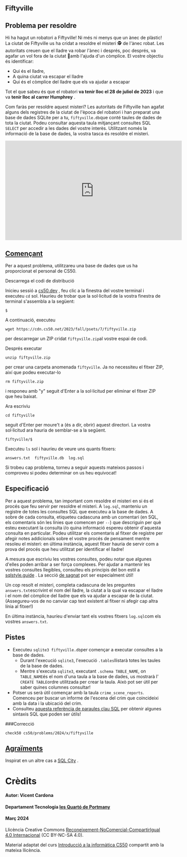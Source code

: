 ## Fiftyville

## Problema per resoldre

Hi ha hagut un robatori a Fiftyville! Ni més ni menys que un ànec de plàstic! La ciutat de Fiftyville us ha cridat a resoldre el misteri 🕵 de l'ànec robat. 
Les autoritats creuen que el lladre va robar l'ànec i després, poc després, va agafar un vol fora de la ciutat 🛫amb l'ajuda d'un còmplice. El vostre objectiu és identificar:

-   Qui és el lladre,
-   A quina ciutat va escapar el lladre
-   Qui és el còmplice del lladre que els va ajudar a escapar

Tot el que sabeu és que el robatori **va tenir lloc el 28 de juliol de 2023** i que va **tenir lloc al carrer Humphrey** .

Com faràs per resoldre aquest misteri? Les autoritats de Fiftyville han agafat alguns dels registres de la ciutat de l'època del robatori i han preparat una base de dades SQLite per a tu, `fiftyville.db`que conté taules de dades de tota la ciutat. Podeu consultar aquesta taula mitjançant consultes SQL `SELECT` per accedir a les dades del vostre interès. Utilitzant només la informació de la base de dades, la vostra tasca és resoldre el misteri.

<iframe width="560" height="315" src="https://www.youtube.com/embed/S5Glfe6UeXQ?si=-KMogeFEwyzXWpG_" title="YouTube video player" frameborder="0" allow="accelerometer; autoplay; clipboard-write; encrypted-media; gyroscope; picture-in-picture; web-share" allowfullscreen></iframe>

## [Començant](https://cs50.harvard.edu/x/2024/psets/7/fiftyville/#getting-started)

Per a aquest problema, utilitzareu una base de dades que us ha proporcionat el personal de CS50.

Descarrega el codi de distribució

Inicieu sessió a [cs50.dev](https://cs50.dev/) , feu clic a la finestra del vostre terminal i executeu `cd` sol. Hauríeu de trobar que la sol·licitud de la vostra finestra de terminal s'assembla a la següent:

```
$
```
A continuació, executeu

```
wget https://cdn.cs50.net/2023/fall/psets/7/fiftyville.zip
```

per descarregar un ZIP cridat `fiftyville.zip`al vostre espai de codi.

Després executar
```
unzip fiftyville.zip

```

per crear una carpeta anomenada `fiftyville`. Ja no necessiteu el fitxer ZIP, així que podeu executar-lo
```
rm fiftyville.zip
```
i responeu amb "y" seguit d'Enter a la sol·licitud per eliminar el fitxer ZIP que heu baixat.

Ara escriviu
```
cd fiftyville
```
seguit d'Enter per moure't a (és a dir, obrir) aquest directori. La vostra sol·licitud ara hauria de semblar-se a la següent.
```
fiftyville/$
```
Executeu `ls` sol i hauríeu de veure uns quants fitxers:

```
answers.txt  fiftyville.db  log.sql
```

Si trobeu cap problema, torneu a seguir aquests mateixos passos i comproveu si podeu determinar on us heu equivocat!

## Especificació

Per a aquest problema, tan important com resoldre el misteri en si és el procés que feu servir per resoldre el misteri. A `log.sql`, manteniu un registre de totes les consultes SQL que executeu a la base de dades. A sobre de cada consulta, etiqueteu cadascuna amb un comentari (en SQL, els comentaris són les línies que comencen per `--`) que descriguin per què esteu executant la consulta i/o quina informació espereu obtenir d'aquesta consulta en particular. Podeu utilitzar els comentaris al fitxer de registre per afegir notes addicionals sobre el vostre procés de pensament mentre resoleu el misteri: en última instància, aquest fitxer hauria de servir com a prova del procés que heu utilitzat per identificar el lladre!

A mesura que escriviu les vostres consultes, podeu notar que algunes d'elles poden arribar a ser força complexes. Per ajudar a mantenir les vostres consultes llegibles, consulteu els principis del bon estil a [sqlstyle.guide](https://www.sqlstyle.guide/) . La secció [de sagnat](https://www.sqlstyle.guide/#indentation) pot ser especialment útil!

Un cop resolt el misteri, completa cadascuna de les preguntes `answers.txt`escrivint el nom del lladre, la ciutat a la qual va escapar el lladre i el nom del còmplice del lladre que els va ajudar a escapar de la ciutat. (Assegureu-vos de no canviar cap text existent al fitxer ni afegir cap altra línia al fitxer!)

En última instància, hauríeu d'enviar tant els vostres fitxers `log.sql`com els vostres `answers.txt`.

## Pistes

-   Executeu `sqlite3 fiftyville.db`per començar a executar consultes a la base de dades.
    -   Durant l'execució `sqlite3`, l'execució `.tables`llistarà totes les taules de la base de dades.
    -   Mentre s'executa `sqlite3`, executant `.schema TABLE_NAME`, on `TABLE_NAME`és el nom d'una taula a la base de dades, us mostrarà l' `CREATE TABLE`ordre utilitzada per crear la taula. Això pot ser útil per saber quines columnes consultar!
-   Potser us serà útil començar amb la taula `crime_scene_reports`. Comenceu per buscar un informe de l'escena del crim que coincideixi amb la data i la ubicació del crim.
-   Consulteu [aquesta referència de paraules clau SQL](https://www.w3schools.com/sql/sql_ref_keywords.asp) per obtenir algunes sintaxis SQL que poden ser útils!



###Correcció

```
check50 cs50/problems/2024/x/fiftyville
```

## [Agraïments](https://cs50.harvard.edu/x/2024/psets/7/fiftyville/#acknowledgements)

Inspirat en un altre cas a [SQL City](https://mystery.knightlab.com/) .

# Crèdits
#### Autor:  Vicent Cardona
#### Departament Tecnologia [Ies Quartó de Portmany](http://iesquartodeportmany.es/)
#### Març 2024

Llicència Creative Commons [Reconeixement-NoComercial-CompartirIgual 4.0 Internacional](https://creativecommons.org/licenses/by-nc-sa/4.0/) (CC BY-NC-SA 4.0).

Material adaptat del curs  [Introducció a la informàtica CS50](https://cs50.harvard.edu/x/2023/) compartit amb la mateixa llicència.
